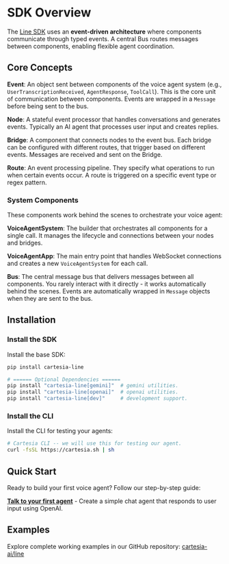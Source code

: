 # SDK Overview

The [Line SDK](https://github.com/cartesia-ai/line/) uses an **event-driven architecture** where components communicate through typed events. A central Bus routes messages between components, enabling flexible agent coordination.


## Core Concepts

**Event**: An object sent between components of the voice agent system (e.g., `UserTranscriptionReceived`, `AgentResponse`, `ToolCall`). This is the core unit of communication between components. Events are wrapped in a `Message` before being sent to the bus.

**Node**: A stateful event processor that handles conversations and generates events. Typically an AI agent that processes user input and creates replies.

**Bridge**: A component that connects nodes to the event bus. Each bridge can be configured with different routes, that trigger based on different events. Messages are received and sent on the Bridge.

**Route**: An event processing pipeline. They specify what operations to run when certain events occur. A route is triggered on a specific event type or regex pattern.

### System Components

These components work behind the scenes to orchestrate your voice agent:

**VoiceAgentSystem**: The builder that orchestrates all components for a single call. It manages the lifecycle and connections between your nodes and bridges.

**VoiceAgentApp**: The main entry point that handles WebSocket connections and creates a new `VoiceAgentSystem` for each call.

**Bus**: The central message bus that delivers messages between all components. You rarely interact with it directly - it works automatically behind the scenes. Events are automatically wrapped in `Message` objects when they are sent to the bus.


## Installation

### Install the SDK

Install the base SDK:

```bash
pip install cartesia-line

# ====== Optional Dependencies ======
pip install "cartesia-line[gemini]"  # gemini utilities.
pip install "cartesia-line[openai]"  # openai utilities.
pip install "cartesia-line[dev]"     # development support.
```

### Install the CLI

Install the CLI for testing your agents:

```bash
# Cartesia CLI -- we will use this for testing our agent.
curl -fsSL https://cartesia.sh | sh
```

## Quick Start

Ready to build your first voice agent? Follow our step-by-step guide:

**[Talk to your first agent](../../line/start-building/talk-to-your-first-agent)** - Create a simple chat agent that responds to user input using OpenAI.

## Examples

Explore complete working examples in our GitHub repository: [cartesia-ai/line](https://github.com/cartesia-ai/line/tree/main/examples)